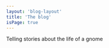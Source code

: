 ```yaml
---
layout: 'blog-layout'
title: 'The blog'
isPage: true
---
```

Telling stories about the life of a gnome

